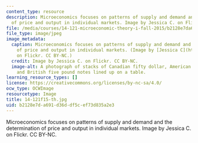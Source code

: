```yaml
---
content_type: resource
description: Microeconomics focuses on patterns of supply and demand and the determination
  of price and output in individual markets. Image by Jessica C. on Flickr. CC BY-NC.
file: /media/courses/14-121-microeconomic-theory-i-fall-2015/b2128e7da691d36ddf5cef73d835a2e3_14-121f15-th.jpg
file_type: image/jpeg
image_metadata:
  caption: Microeconomics focuses on patterns of supply and demand and the determination
    of price and output in individual markets. (Image by [Jessica C](https://flic.kr/p/aeKwtd).
    on Flickr. CC BY-NC.)
  credit: Image by Jessica C. on Flickr. CC BY-NC.
  image-alt: A photograph of stacks of Canadian fifty dollar, American five dollar,
    and British five pound notes lined up on a table.
learning_resource_types: []
license: https://creativecommons.org/licenses/by-nc-sa/4.0/
ocw_type: OCWImage
resourcetype: Image
title: 14-121f15-th.jpg
uid: b2128e7d-a691-d36d-df5c-ef73d835a2e3
---
```

Microeconomics focuses on patterns of supply and demand and the determination of price and output in individual markets. Image by Jessica C. on Flickr. CC BY-NC.